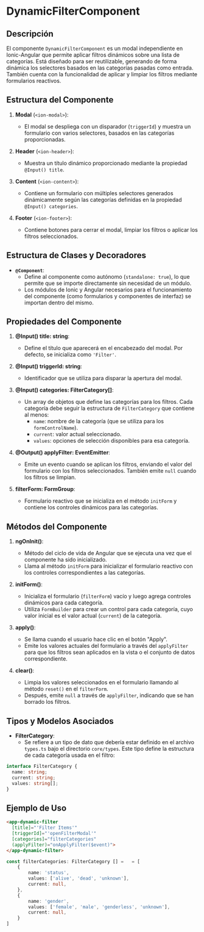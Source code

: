 # DynamicFilterComponent

## Descripción
El componente `DynamicFilterComponent` es un modal independiente en Ionic-Angular que permite aplicar filtros dinámicos sobre una lista de categorías. Está diseñado para ser reutilizable, generando de forma dinámica los selectores basados en las categorías pasadas como entrada. También cuenta con la funcionalidad de aplicar y limpiar los filtros mediante formularios reactivos.

## Estructura del Componente

1. **Modal** (`<ion-modal>`): 
   - El modal se despliega con un disparador (`triggerId`) y muestra un formulario con varios selectores, basados en las categorías proporcionadas.
   
2. **Header** (`<ion-header>`): 
   - Muestra un título dinámico proporcionado mediante la propiedad `@Input() title`.

3. **Content** (`<ion-content>`): 
   - Contiene un formulario con múltiples selectores generados dinámicamente según las categorías definidas en la propiedad `@Input() categories`.

4. **Footer** (`<ion-footer>`): 
   - Contiene botones para cerrar el modal, limpiar los filtros o aplicar los filtros seleccionados.

## Estructura de Clases y Decoradores

- **`@Component`**: 
  - Define al componente como autónomo (`standalone: true`), lo que permite que se importe directamente sin necesidad de un módulo.
  - Los módulos de Ionic y Angular necesarios para el funcionamiento del componente (como formularios y componentes de interfaz) se importan dentro del mismo.

## Propiedades del Componente

1. **@Input() title: string**:
   - Define el título que aparecerá en el encabezado del modal. Por defecto, se inicializa como `'Filter'`.

2. **@Input() triggerId: string**: 
   - Identificador que se utiliza para disparar la apertura del modal.

3. **@Input() categories: FilterCategory[]**: 
   - Un array de objetos que define las categorías para los filtros. Cada categoría debe seguir la estructura de `FilterCategory` que contiene al menos:
     - `name`: nombre de la categoría (que se utiliza para los `formControlName`).
     - `current`: valor actual seleccionado.
     - `values`: opciones de selección disponibles para esa categoría.

4. **@Output() applyFilter: EventEmitter<any>**: 
   - Emite un evento cuando se aplican los filtros, enviando el valor del formulario con los filtros seleccionados. También emite `null` cuando los filtros se limpian.

5. **filterForm: FormGroup**: 
   - Formulario reactivo que se inicializa en el método `initForm` y contiene los controles dinámicos para las categorías.

## Métodos del Componente

1. **ngOnInit()**:
   - Método del ciclo de vida de Angular que se ejecuta una vez que el componente ha sido inicializado.
   - Llama al método `initForm` para inicializar el formulario reactivo con los controles correspondientes a las categorías.

2. **initForm()**:
   - Inicializa el formulario (`filterForm`) vacío y luego agrega controles dinámicos para cada categoría.
   - Utiliza `FormBuilder` para crear un control para cada categoría, cuyo valor inicial es el valor actual (`current`) de la categoría.

3. **apply()**:
   - Se llama cuando el usuario hace clic en el botón "Apply". 
   - Emite los valores actuales del formulario a través del `applyFilter` para que los filtros sean aplicados en la vista o el conjunto de datos correspondiente.

4. **clear()**:
   - Limpia los valores seleccionados en el formulario llamando al método `reset()` en el `filterForm`.
   - Después, emite `null` a través de `applyFilter`, indicando que se han borrado los filtros.

## Tipos y Modelos Asociados

- **FilterCategory**: 
  - Se refiere a un tipo de dato que debería estar definido en el archivo `types.ts` bajo el directorio `core/types`. Este tipo define la estructura de cada categoría usada en el filtro:
  
```typescript
interface FilterCategory {
  name: string;
  current: string;
  values: string[];
}
```

## Ejemplo de Uso

```html
<app-dynamic-filter
  [title]="'Filter Items'"
  [triggerId]="'openFilterModal'"
  [categories]="filterCategories"
  (applyFilter)="onApplyFilter($event)">
</app-dynamic-filter>
```

```typescript
const filterCategories: FilterCategory [] =   = [
    {
        name: 'status',
        values: ['alive', 'dead', 'unknown'],
        current: null,
    },
    {
        name: 'gender',
        values: ['female', 'male', 'genderless', 'unknown'],
        current: null,
    }
]
```
